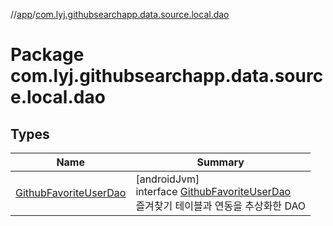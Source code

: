 //[app](../../index.md)/[com.lyj.githubsearchapp.data.source.local.dao](index.md)

# Package com.lyj.githubsearchapp.data.source.local.dao

## Types

| Name | Summary |
|---|---|
| [GithubFavoriteUserDao](-github-favorite-user-dao/index.md) | [androidJvm]<br>interface [GithubFavoriteUserDao](-github-favorite-user-dao/index.md)<br>즐겨찾기 테이블과 연동을 추상화한 DAO |
